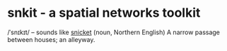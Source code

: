 # snkit - a spatial networks toolkit

/ˈsnɪkɪt/ – sounds like [snicket](https://en.oxforddictionaries.com/definition/snicket) (noun, Northern English) A narrow passage between houses; an alleyway.
